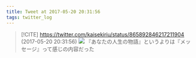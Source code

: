 ```yaml
---
title: Tweet at 2017-05-20 20:31:56
tags: twitter_log
---
```


> [!CITE] https://twitter.com/kaisekiriu/status/865892846217211904 (2017-05-20 20:31:56)
> ![](https://twitter.com/kaisekiriu/status/865892846217211904)
> 『あなたの人生の物語』というよりは『メッセージ』って感じの内容だった
